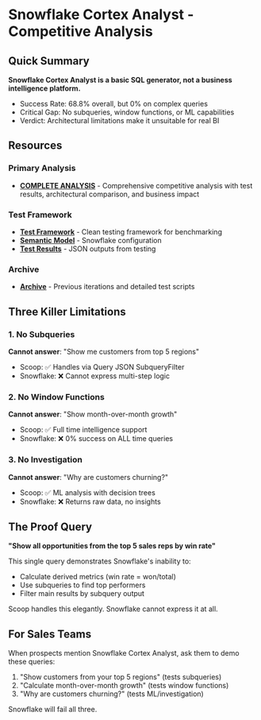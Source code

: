 # Snowflake Cortex Analyst - Competitive Analysis

## Quick Summary
**Snowflake Cortex Analyst is a basic SQL generator, not a business intelligence platform.**
- Success Rate: 68.8% overall, but 0% on complex queries
- Critical Gap: No subqueries, window functions, or ML capabilities
- Verdict: Architectural limitations make it unsuitable for real BI

## Resources

### Primary Analysis
- **[COMPLETE ANALYSIS](SNOWFLAKE_CORTEX_COMPLETE_ANALYSIS.md)** - Comprehensive competitive analysis with test results, architectural comparison, and business impact

### Test Framework
- **[Test Framework](SNOWFLAKE_TEST_FRAMEWORK.py)** - Clean testing framework for benchmarking
- **[Semantic Model](semantic_model.yaml)** - Snowflake configuration
- **[Test Results](test_results/)** - JSON outputs from testing

### Archive
- **[Archive](archive/)** - Previous iterations and detailed test scripts

## Three Killer Limitations

### 1. No Subqueries
**Cannot answer**: "Show me customers from top 5 regions"
- Scoop: ✅ Handles via Query JSON SubqueryFilter  
- Snowflake: ❌ Cannot express multi-step logic

### 2. No Window Functions  
**Cannot answer**: "Show month-over-month growth"
- Scoop: ✅ Full time intelligence support
- Snowflake: ❌ 0% success on ALL time queries

### 3. No Investigation
**Cannot answer**: "Why are customers churning?"
- Scoop: ✅ ML analysis with decision trees
- Snowflake: ❌ Returns raw data, no insights

## The Proof Query

**"Show all opportunities from the top 5 sales reps by win rate"**

This single query demonstrates Snowflake's inability to:
- Calculate derived metrics (win rate = won/total)
- Use subqueries to find top performers
- Filter main results by subquery output

Scoop handles this elegantly. Snowflake cannot express it at all.

## For Sales Teams

When prospects mention Snowflake Cortex Analyst, ask them to demo these queries:
1. "Show customers from your top 5 regions" (tests subqueries)
2. "Calculate month-over-month growth" (tests window functions)
3. "Why are customers churning?" (tests ML/investigation)

Snowflake will fail all three.